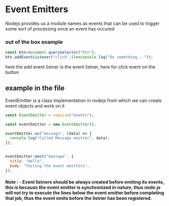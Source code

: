 # Event Emitters

Nodejs provides us a module names as events that can be used to trigger some sort of processing once an event has occured

### out of the box example

```javascript
const btn=document.querySelector("btn");
btn.addEventListener("click",()=>console.log("Do something..."));

```
here the add event listner is the event listner, here for click event on the button

## example in the file

EventEmitter is a class implementation in nodejs from which we can create event objects and work on it

```javascript
const EventEmitter = require("events");

const eventEmitter = new EventEmitter();

eventEmitter.on("message", (data) => {
  console.log("Called Message emitter", data);
});


eventEmitter.emit("message", {
  title: "Hello",
  body: "Testing the event emitters",
});

```
#### Note : - Event listners should be always created before emiting its events, this is because the event emitter is synchronized in nature, thus node.js will not try to execute the lines below the event emitter before completing that job, thus the event emits before the listner has been registered. 
